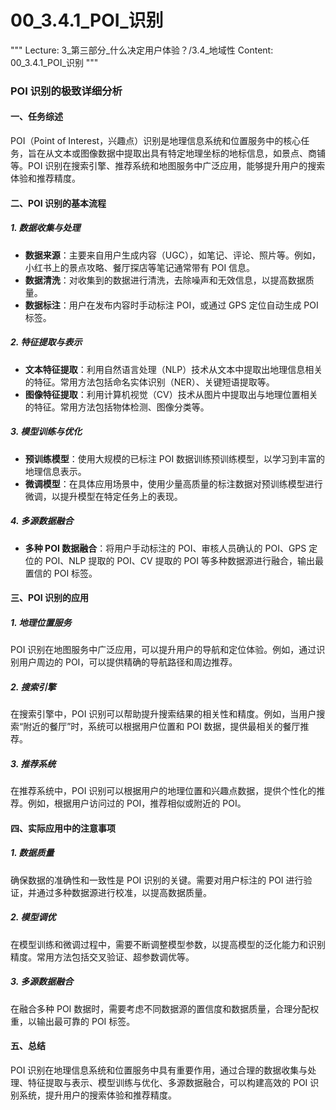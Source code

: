 # 00_3.4.1_POI_识别

"""
Lecture: 3_第三部分_什么决定用户体验？/3.4_地域性
Content: 00_3.4.1_POI_识别
"""

### POI 识别的极致详细分析

#### 一、任务综述
POI（Point of Interest，兴趣点）识别是地理信息系统和位置服务中的核心任务，旨在从文本或图像数据中提取出具有特定地理坐标的地标信息，如景点、商铺等。POI 识别在搜索引擎、推荐系统和地图服务中广泛应用，能够提升用户的搜索体验和推荐精度。

#### 二、POI 识别的基本流程

##### 1. 数据收集与处理
- **数据来源**：主要来自用户生成内容（UGC），如笔记、评论、照片等。例如，小红书上的景点攻略、餐厅探店等笔记通常带有 POI 信息。
- **数据清洗**：对收集到的数据进行清洗，去除噪声和无效信息，以提高数据质量。
- **数据标注**：用户在发布内容时手动标注 POI，或通过 GPS 定位自动生成 POI 标签。

##### 2. 特征提取与表示
- **文本特征提取**：利用自然语言处理（NLP）技术从文本中提取出地理信息相关的特征。常用方法包括命名实体识别（NER）、关键短语提取等。
- **图像特征提取**：利用计算机视觉（CV）技术从图片中提取出与地理位置相关的特征。常用方法包括物体检测、图像分类等。

##### 3. 模型训练与优化
- **预训练模型**：使用大规模的已标注 POI 数据训练预训练模型，以学习到丰富的地理信息表示。
- **微调模型**：在具体应用场景中，使用少量高质量的标注数据对预训练模型进行微调，以提升模型在特定任务上的表现。

##### 4. 多源数据融合
- **多种 POI 数据融合**：将用户手动标注的 POI、审核人员确认的 POI、GPS 定位的 POI、NLP 提取的 POI、CV 提取的 POI 等多种数据源进行融合，输出最置信的 POI 标签。

#### 三、POI 识别的应用

##### 1. 地理位置服务
POI 识别在地图服务中广泛应用，可以提升用户的导航和定位体验。例如，通过识别用户周边的 POI，可以提供精确的导航路径和周边推荐。

##### 2. 搜索引擎
在搜索引擎中，POI 识别可以帮助提升搜索结果的相关性和精度。例如，当用户搜索“附近的餐厅”时，系统可以根据用户位置和 POI 数据，提供最相关的餐厅推荐。

##### 3. 推荐系统
在推荐系统中，POI 识别可以根据用户的地理位置和兴趣点数据，提供个性化的推荐。例如，根据用户访问过的 POI，推荐相似或附近的 POI。

#### 四、实际应用中的注意事项

##### 1. 数据质量
确保数据的准确性和一致性是 POI 识别的关键。需要对用户标注的 POI 进行验证，并通过多种数据源进行校准，以提高数据质量。

##### 2. 模型调优
在模型训练和微调过程中，需要不断调整模型参数，以提高模型的泛化能力和识别精度。常用方法包括交叉验证、超参数调优等。

##### 3. 多源数据融合
在融合多种 POI 数据时，需要考虑不同数据源的置信度和数据质量，合理分配权重，以输出最可靠的 POI 标签。

#### 五、总结
POI 识别在地理信息系统和位置服务中具有重要作用，通过合理的数据收集与处理、特征提取与表示、模型训练与优化、多源数据融合，可以构建高效的 POI 识别系统，提升用户的搜索体验和推荐精度。